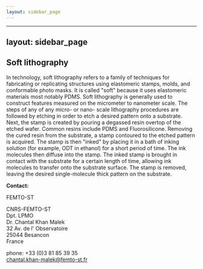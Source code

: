```yaml
---
layout: sidebar_page
---
```


---
layout: sidebar_page
---

## Soft lithography

In technology, soft lithography refers to a family of techniques for fabricating or replicating structures using elastomeric stamps, molds, and conformable photo masks. It is called "soft" because it uses elastomeric materials most notably PDMS. Soft lithography is generally used to construct features measured on the micrometer to nanometer scale.
The steps of any of any micro- or nano- scale lithography procedures are followed by etching in order to etch a desired pattern onto a substrate. Next, the stamp is created by pouring a degassed resin overtop of the etched wafer. Common resins include PDMS and Fluorosilicone. Removing the cured resin from the substrate, a stamp contoured to the etched pattern is acquired. The stamp is then "inked" by placing it in a bath of inking solution (for example, ODT in ethanol) for a short period of time. The ink molecules then diffuse into the stamp. The inked stamp is brought in contact with the substrate for a certain length of time, allowing ink molecules to transfer onto the substrate surface. The stamp is removed, leaving the desired single-molecule thick pattern on the substrate.
<!--break-->
__Contact:__

FEMTO-ST

CNRS-FEMTO-ST  
Dpt. LPMO  
Dr. Chantal Khan Malek  
32 Av. de l' Observatoire  
25044 Besancon  
France

phone: +33 (0)3 81 85 39 35  
chantal.khan-malek@femto-st.fr